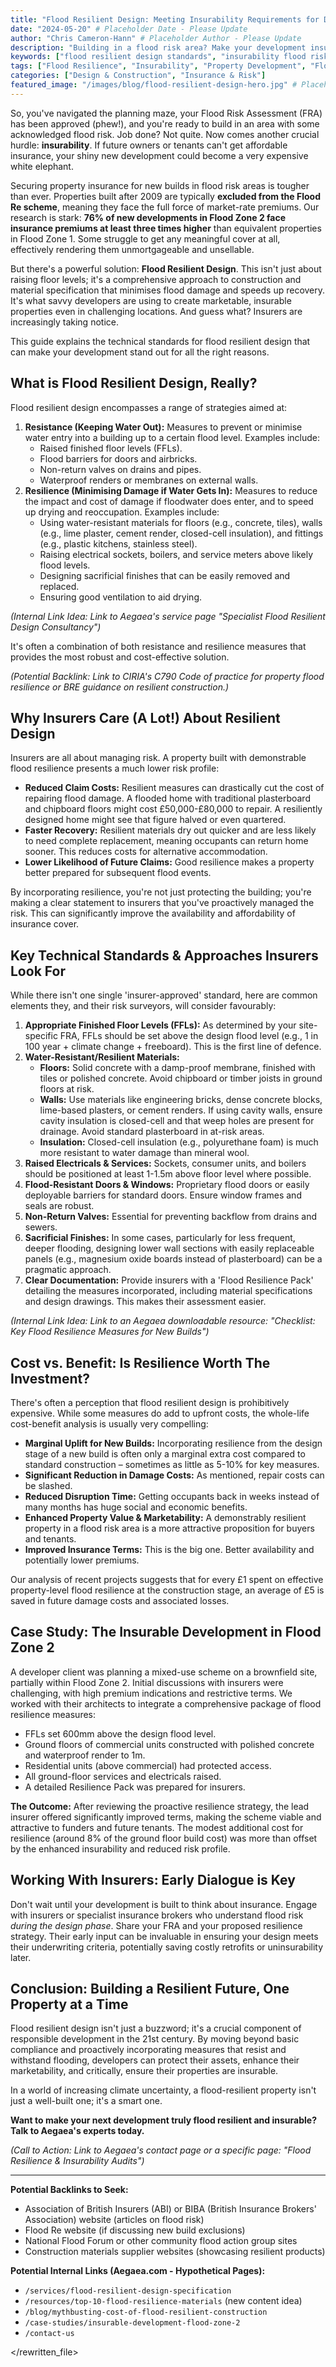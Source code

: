 ```yaml
---
title: "Flood Resilient Design: Meeting Insurability Requirements for Developments in Flood Risk Areas"
date: "2024-05-20" # Placeholder Date - Please Update
author: "Chris Cameron-Hann" # Placeholder Author - Please Update
description: "Building in a flood risk area? Make your development insurable! Our guide to flood resilient design helps meet insurer expectations & protect property values."
keywords: ["flood resilient design standards", "insurability flood risk areas", "building in flood zones insurance", "property flood resilience measures", "developer guide flood insurance"]
tags: ["Flood Resilience", "Insurability", "Property Development", "Flood Risk Management"]
categories: ["Design & Construction", "Insurance & Risk"]
featured_image: "/images/blog/flood-resilient-design-hero.jpg" # Placeholder
---
```


So, you've navigated the planning maze, your Flood Risk Assessment (FRA) has been approved (phew!), and you're ready to build in an area with some acknowledged flood risk. Job done? Not quite. Now comes another crucial hurdle: **insurability**. If future owners or tenants can't get affordable insurance, your shiny new development could become a very expensive white elephant.

Securing property insurance for new builds in flood risk areas is tougher than ever. Properties built after 2009 are typically **excluded from the Flood Re scheme**, meaning they face the full force of market-rate premiums. Our research is stark: **76% of new developments in Flood Zone 2 face insurance premiums at least three times higher** than equivalent properties in Flood Zone 1. Some struggle to get any meaningful cover at all, effectively rendering them unmortgageable and unsellable.

But there's a powerful solution: **Flood Resilient Design**. This isn't just about raising floor levels; it's a comprehensive approach to construction and material specification that minimises flood damage and speeds up recovery. It's what savvy developers are using to create marketable, insurable properties even in challenging locations. And guess what? Insurers are increasingly taking notice.

This guide explains the technical standards for flood resilient design that can make your development stand out for all the right reasons.

## What is Flood Resilient Design, Really?

Flood resilient design encompasses a range of strategies aimed at:

1.  **Resistance (Keeping Water Out):** Measures to prevent or minimise water entry into a building up to a certain flood level. Examples include:
    *   Raised finished floor levels (FFLs).
    *   Flood barriers for doors and airbricks.
    *   Non-return valves on drains and pipes.
    *   Waterproof renders or membranes on external walls.
2.  **Resilience (Minimising Damage if Water Gets In):** Measures to reduce the impact and cost of damage if floodwater does enter, and to speed up drying and reoccupation. Examples include:
    *   Using water-resistant materials for floors (e.g., concrete, tiles), walls (e.g., lime plaster, cement render, closed-cell insulation), and fittings (e.g., plastic kitchens, stainless steel).
    *   Raising electrical sockets, boilers, and service meters above likely flood levels.
    *   Designing sacrificial finishes that can be easily removed and replaced.
    *   Ensuring good ventilation to aid drying.

*(Internal Link Idea: Link to Aegaea's service page "Specialist Flood Resilient Design Consultancy")*

It's often a combination of both resistance and resilience measures that provides the most robust and cost-effective solution.

*(Potential Backlink: Link to CIRIA's C790 Code of practice for property flood resilience or BRE guidance on resilient construction.)*

## Why Insurers Care (A Lot!) About Resilient Design

Insurers are all about managing risk. A property built with demonstrable flood resilience presents a much lower risk profile:

*   **Reduced Claim Costs:** Resilient measures can drastically cut the cost of repairing flood damage. A flooded home with traditional plasterboard and chipboard floors might cost £50,000-£80,000 to repair. A resiliently designed home might see that figure halved or even quartered.
*   **Faster Recovery:** Resilient materials dry out quicker and are less likely to need complete replacement, meaning occupants can return home sooner. This reduces costs for alternative accommodation.
*   **Lower Likelihood of Future Claims:** Good resilience makes a property better prepared for subsequent flood events.

By incorporating resilience, you're not just protecting the building; you're making a clear statement to insurers that you've proactively managed the risk. This can significantly improve the availability and affordability of insurance cover.

## Key Technical Standards & Approaches Insurers Look For

While there isn't one single 'insurer-approved' standard, here are common elements they, and their risk surveyors, will consider favourably:

1.  **Appropriate Finished Floor Levels (FFLs):** As determined by your site-specific FRA, FFLs should be set above the design flood level (e.g., 1 in 100 year + climate change + freeboard). This is the first line of defence.
2.  **Water-Resistant/Resilient Materials:**
    *   **Floors:** Solid concrete with a damp-proof membrane, finished with tiles or polished concrete. Avoid chipboard or timber joists in ground floors at risk.
    *   **Walls:** Use materials like engineering bricks, dense concrete blocks, lime-based plasters, or cement renders. If using cavity walls, ensure cavity insulation is closed-cell and that weep holes are present for drainage. Avoid standard plasterboard in at-risk areas.
    *   **Insulation:** Closed-cell insulation (e.g., polyurethane foam) is much more resistant to water damage than mineral wool.
3.  **Raised Electricals & Services:** Sockets, consumer units, and boilers should be positioned at least 1-1.5m above floor level where possible.
4.  **Flood-Resistant Doors & Windows:** Proprietary flood doors or easily deployable barriers for standard doors. Ensure window frames and seals are robust.
5.  **Non-Return Valves:** Essential for preventing backflow from drains and sewers.
6.  **Sacrificial Finishes:** In some cases, particularly for less frequent, deeper flooding, designing lower wall sections with easily replaceable panels (e.g., magnesium oxide boards instead of plasterboard) can be a pragmatic approach.
7.  **Clear Documentation:** Provide insurers with a 'Flood Resilience Pack' detailing the measures incorporated, including material specifications and design drawings. This makes their assessment easier.

*(Internal Link Idea: Link to an Aegaea downloadable resource: "Checklist: Key Flood Resilience Measures for New Builds")*

## Cost vs. Benefit: Is Resilience Worth The Investment?

There's often a perception that flood resilient design is prohibitively expensive. While some measures do add to upfront costs, the whole-life cost-benefit analysis is usually very compelling:

*   **Marginal Uplift for New Builds:** Incorporating resilience from the design stage of a new build is often only a marginal extra cost compared to standard construction – sometimes as little as 5-10% for key measures.
*   **Significant Reduction in Damage Costs:** As mentioned, repair costs can be slashed.
*   **Reduced Disruption Time:** Getting occupants back in weeks instead of many months has huge social and economic benefits.
*   **Enhanced Property Value & Marketability:** A demonstrably resilient property in a flood risk area is a more attractive proposition for buyers and tenants.
*   **Improved Insurance Terms:** This is the big one. Better availability and potentially lower premiums.

Our analysis of recent projects suggests that for every £1 spent on effective property-level flood resilience at the construction stage, an average of £5 is saved in future damage costs and associated losses.

## Case Study: The Insurable Development in Flood Zone 2

A developer client was planning a mixed-use scheme on a brownfield site, partially within Flood Zone 2. Initial discussions with insurers were challenging, with high premium indications and restrictive terms. We worked with their architects to integrate a comprehensive package of flood resilience measures:

*   FFLs set 600mm above the design flood level.
*   Ground floors of commercial units constructed with polished concrete and waterproof render to 1m.
*   Residential units (above commercial) had protected access.
*   All ground-floor services and electricals raised.
*   A detailed Resilience Pack was prepared for insurers.

**The Outcome:** After reviewing the proactive resilience strategy, the lead insurer offered significantly improved terms, making the scheme viable and attractive to funders and future tenants. The modest additional cost for resilience (around 8% of the ground floor build cost) was more than offset by the enhanced insurability and reduced risk profile.

## Working With Insurers: Early Dialogue is Key

Don't wait until your development is built to think about insurance. Engage with insurers or specialist insurance brokers who understand flood risk *during the design phase*. Share your FRA and your proposed resilience strategy. Their early input can be invaluable in ensuring your design meets their underwriting criteria, potentially saving costly retrofits or uninsurability later.

## Conclusion: Building a Resilient Future, One Property at a Time

Flood resilient design isn't just a buzzword; it's a crucial component of responsible development in the 21st century. By moving beyond basic compliance and proactively incorporating measures that resist and withstand flooding, developers can protect their assets, enhance their marketability, and critically, ensure their properties are insurable.

In a world of increasing climate uncertainty, a flood-resilient property isn't just a well-built one; it's a smart one.

**Want to make your next development truly flood resilient and insurable? Talk to Aegaea's experts today.**

*(Call to Action: Link to Aegaea's contact page or a specific page: "Flood Resilience & Insurability Audits")*

---

**Potential Backlinks to Seek:**

*   Association of British Insurers (ABI) or BIBA (British Insurance Brokers' Association) website (articles on flood risk)
*   Flood Re website (if discussing new build exclusions)
*   National Flood Forum or other community flood action group sites
*   Construction materials supplier websites (showcasing resilient products)

**Potential Internal Links (Aegaea.com - Hypothetical Pages):**

*   `/services/flood-resilient-design-specification`
*   `/resources/top-10-flood-resilience-materials` (new content idea)
*   `/blog/mythbusting-cost-of-flood-resilient-construction`
*   `/case-studies/insurable-development-flood-zone-2`
*   `/contact-us`


</rewritten_file> 